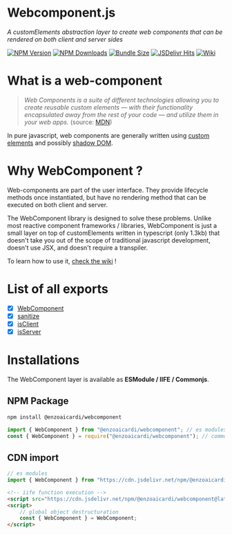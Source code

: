 # Webcomponent.js

_A customElements abstraction layer to create web components that can be rendered on both client and server sides_

[![NPM Version](https://img.shields.io/npm/v/@enzoaicardi/webcomponent.svg?style=for-the-badge)](https://www.npmjs.com/package/@enzoaicardi/webcomponent)
[![NPM Downloads](https://img.shields.io/npm/dm/@enzoaicardi/webcomponent.svg?style=for-the-badge)](https://www.npmjs.com/package/@enzoaicardi/webcomponent)
[![Bundle Size](https://img.shields.io/bundlephobia/minzip/@enzoaicardi/webcomponent?style=for-the-badge)](https://www.npmjs.com/package/@enzoaicardi/webcomponent)
[![JSDelivr Hits](https://img.shields.io/jsdelivr/npm/hm/@enzoaicardi/webcomponent?style=for-the-badge)](https://www.jsdelivr.com/package/npm/@enzoaicardi/webcomponent)
[![Wiki](https://img.shields.io/badge/Wiki-Documentation-blue?style=for-the-badge)](https://github.com/enzoaicardi/webcomponent/tree/main/wiki/README.md)

# What is a web-component

> _Web Components is a suite of different technologies allowing you to create reusable custom elements — with their functionality encapsulated away from the rest of your code — and utilize them in your web apps._ (source: [MDN](https://developer.mozilla.org/en-US/docs/Web/API/Web_components))

In pure javascript, web components are generally written using [custom elements](https://developer.mozilla.org/en-US/docs/Web/API/Web_components/Using_custom_elements) and possibly [shadow DOM](https://developer.mozilla.org/en-US/docs/Web/API/Web_components/Using_shadow_DOM).

# Why WebComponent ?

Web-components are part of the user interface. They provide lifecycle methods once instantiated, but have no rendering method that can be executed on both client and server.

The WebComponent library is designed to solve these problems. Unlike most reactive component frameworks / libraries, WebComponent is just a small layer on top of customElements written in typescript (only 1.3kb) that doesn't take you out of the scope of traditional javascript development, doesn't use JSX, and doesn't require a transpiler.

To learn how to use it, [check the wiki](https://github.com/enzoaicardi/webcomponent/tree/main/wiki/README.md) !

# List of all exports

-   [x] [WebComponent](https://github.com/enzoaicardi/webcomponent/tree/main/wiki/README.md)
-   [x] [sanitize](https://github.com/enzoaicardi/webcomponent/tree/main/wiki/utilities/sanitize.md)
-   [x] [isClient](https://github.com/enzoaicardi/webcomponent/tree/main/wiki/utilities/env.md)
-   [x] [isServer](https://github.com/enzoaicardi/webcomponent/tree/main/wiki/utilities/env.md)

# Installations

The WebComponent layer is available as **ESModule / IIFE / Commonjs**.

## NPM Package

```bash
npm install @enzoaicardi/webcomponent
```

```js
import { WebComponent } from "@enzoaicardi/webcomponent"; // es modules
const { WebComponent } = require("@enzoaicardi/webcomponent"); // commonjs modules
```

## CDN import

```js
// es modules
import { WebComponent } from "https://cdn.jsdelivr.net/npm/@enzoaicardi/webcomponent@latest/esm/webcomponent.js";
```

```html
<!-- iife function execution -->
<script src="https://cdn.jsdelivr.net/npm/@enzoaicardi/webcomponent@latest/iife/webcomponent.js"></script>
<script>
    // global object destructuration
    const { WebComponent } = WebComponent;
</script>
```
